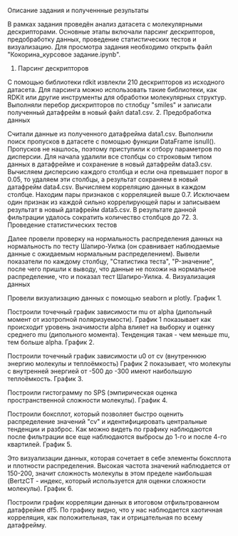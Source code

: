 Описание задания и полученнные результаты

В рамках задания проведён анализ датасета с молекулярными дескрипторами. Основные этапы включали парсинг дескрипторов, предобработку данных, проведение статистических тестов и визуализацию. Для просмотра задания необходимо открыть файл "Кокорина_курсовое задание.ipynb".

1. Парсинг дескрипторов

С помощью библиотеки rdkit извлекли 210 дескрипторов из исходного датасета.
Для парсинга можно использовать такие библиотеки, как RDKit или другие инструменты для обработки молекулярных структур.
Выполняли перебор дискрипторов по стлобцу "smiles" и записали полученный датафрейм в новый файл data1.csv.
2. Предобработка данных

Считали данные из полученного датафрейма data1.csv.
Выполнили поиск пропусков в датасете с помощью функции DataFrame isnull(). Пропусков не нашлось, поэтому приступили к отбору параметров по дисперсии.
Для начала удалили все столбцы со строковым типом данных в датафрейме и сохранение в новый датафрейм data3.csv.
Вычисляем дисперсию каждого столбца и если она превышает порог в 0.05, то удаляем эти столбцы, а результат сохраняем в новый датафрейм data4.csv.
Вычисляем корреляцию данных в каждом столбце. Находим пары признаков с корреляцией выше 0.7.
Исключаем один признак из каждой сильно коррелирующей пары и записываем результат в новый датафрейм data5.csv.
В результате данной фильтрации удалось сократить количество столбцов до 72.
3. Проведение статистических тестов

Далее провели проверку на нормальность распределения данных на нормальность по тесту Шапиро-Уилка (он сравнивает наблюдаемые данные с ожидаемым нормальным распределением).
Вывели показатели по каждому столбцу, "Статистика теста", "P-значение", после чего пришли к выводу, что данные не похожи на нормальное распределение, что и показал тест Шапиро-Уилка.
4. Визуализация данных

Провели визуализацию данных с помощью seaborn и plotly.
График 1.

Построили точечный график зависимости mu от alpha (дипольный момент от изотропной поляризуемости).
График 1 показывает как происходит уровень значимости alpha влияет на выборку и оценку среднего mu (дипольного момента).
Тенденция такая - чем меньше mu, тем больше alpha.
График 2.

Построили точечный график зависимости u0 от cv (внутреннюю энергию молекулы и теплоёмкость)
График 2 показывает, что молекулы с внутренней энергией от -500 до -300 имеют наибольшую теплоёмкость.
График 3.

Построили гистограмму по SPS (эмпирическая оценка пространственной сложности молекулы).
График 4.

Построили боксплот, который позволяет быстро оценить распределение значений "cv" и идентифицировать центральные тенденции и разброс.
Как можно видеть по графику наблюдаются после фильтрации все еще наблюдаются выбросы до 1-го и после 4-го квартилей.
График 5.

Это визуализации данных, которая сочетает в себе элементы боксплота и плотности распределения.
Высокая частота значений наблюдается от 150-200, значит сложность молекулы в этом пределе наибольшая (BertzCT - индекс, который используется для оценки сложности молекулы).
График 6.

Построили график корреляции данных в итоговом отфильтрованном датафрейме df5.
По графику видно, что у нас наблюдается хаотичная корреляция, как положительная, так и отрицательная по всему датафрейму.
